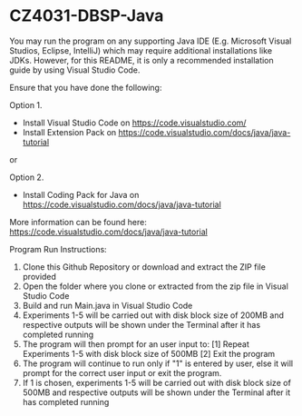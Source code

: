 # CZ4031-DBSP-Java

You may run the program on any supporting Java IDE (E.g. Microsoft Visual Studios, Eclipse, IntelliJ) which may require additional installations like JDKs. However, for this README, it is only a recommended installation guide by using Visual Studio Code.

Ensure that you have done the following:

Option 1.
- Install Visual Studio Code on https://code.visualstudio.com/
- Install Extension Pack on https://code.visualstudio.com/docs/java/java-tutorial

or

Option 2.
- Install Coding Pack for Java on https://code.visualstudio.com/docs/java/java-tutorial

More information can be found here: https://code.visualstudio.com/docs/java/java-tutorial

Program Run Instructions:
1. Clone this Github Repository or download and extract the ZIP file provided
2. Open the folder where you clone or extracted from the zip file in Visual Studio Code
3. Build and run Main.java in Visual Studio Code
4. Experiments 1-5 will be carried out with disk block size of 200MB and respective outputs will be shown under the Terminal after it has completed running
5. The program will then prompt for an user input to:
    [1] Repeat Experiments 1-5 with disk block size of 500MB
    [2] Exit the program
6. The program will continue to run only if "1" is entered by user, else it will prompt for the correct user input or exit the program.
7. If 1 is chosen, experiments 1-5 will be carried out with disk block size of 500MB and respective outputs will be shown under the Terminal after it has completed running



